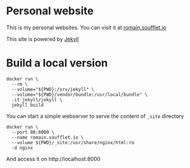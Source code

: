 # Personal website

This is my personal websites.
You can visit it at [romain.soufflet.io](https://romain.soufflet.io/)


This site is powered by [Jekyll](https://jekyllrb.com/)


# Build a local version

```
docker run \
  --rm \
  --volume="${PWD}:/srv/jekyll" \
  --volume="${PWD}/vendor/bundle:/usr/local/bundle" \
  -it jekyll/jekyll \
  jekyll build
```

You can start a simple webserver to serve the content of `_site` directory

```
docker run \
  --port 80:8000 \
  --name romain.soufflet.io \
  --volume ${PWD}/_site:/usr/share/nginx/html:ro
  -d nginx
```

And access it on http://localhost:8000
